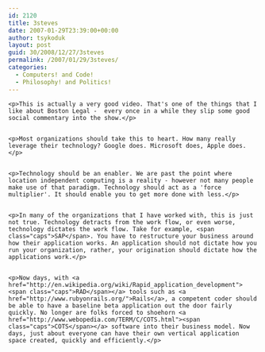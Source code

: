 ```yaml
---
id: 2120
title: 3steves
date: 2007-01-29T23:39:00+00:00
author: tsykoduk
layout: post
guid: 30/2008/12/27/3steves
permalink: /2007/01/29/3steves/
categories:
  - Computers! and Code!
  - Philosophy! and Politics!
---
```

<script type="text/javascript" src="http://tv.netscape.com/embed/480/CCTJOEIEFLKBXHIVPSSQ"></script>

	<p>This is actually a very good video. That's one of the things that I like about Boston Legal -  every once in a while they slip some good social commentary into the show.</p>


	<p>Most organizations should take this to heart. How many really leverage their technology? Google does. Microsoft does, Apple does.</p>


	<p>Technology should be an enabler. We are past the point where location independent computing is a reality - however not many people make use of that paradigm. Technology should act as a 'force multiplier'. It should enable you to get more done with less.</p>


	<p>In many of the organizations that I have worked with, this is just not true. Technology detracts from the work flow, or even worse, technology dictates the work flow. Take for example, <span class="caps">SAP</span>. You have to restructure your business around how their application works. An application should not dictate how you run your organization, rather, your origination should dictate how the applications work.</p>


	<p>Now days, with <a href="http://en.wikipedia.org/wiki/Rapid_application_development"><span class="caps">RAD</span></a> tools such as <a href="http://www.rubyonrails.org/">Rails</a>, a competent coder should be able to have a baseline beta application out the door fairly quickly. No longer are folks forced to shoehorn <a href="http://www.webopedia.com/TERM/C/COTS.html"><span class="caps">COTS</span></a> software into their business model. Now days, just about everyone can have their own vertical application space created, quickly and efficiently.</p>